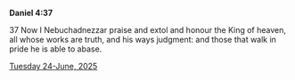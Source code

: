 **Daniel 4:37**

37 Now I Nebuchadnezzar praise and extol and honour the King of heaven, all whose works are truth, and his ways judgment: and those that walk in pride he is able to abase. 

[Tuesday 24-June, 2025](https://getbible.life/kjv/Daniel/4/37)
